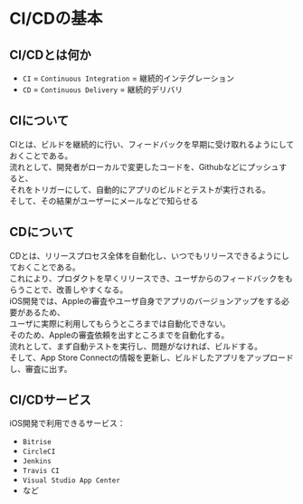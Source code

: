 # CI/CDの基本

## CI/CDとは何か

- `CI` = `Continuous Integration` = 継続的インテグレーション
- `CD` = `Continuous Delivery` = 継続的デリバリ

## CIについて

CIとは、ビルドを継続的に行い、フィードバックを早期に受け取れるようにしておくことである。  
流れとして、開発者がローカルで変更したコードを、Githubなどにプッシュすると、  
それをトリガーにして、自動的にアプリのビルドとテストが実行される。  
そして、その結果がユーザーにメールなどで知らせる

## CDについて

CDとは、リリースプロセス全体を自動化し、いつでもリリースできるようにしておくことである。  
これにより、プロダクトを早くリリースでき、ユーザからのフィードバックをもらうことで、改善しやすくなる。  
iOS開発では、Appleの審査やユーザ自身でアプリのバージョンアップをする必要があるため、  
ユーザに実際に利用してもらうところまでは自動化できない。  
そのため、Appleの審査依頼を出すところまでを自動化する。  
流れとして、まず自動テストを実行し、問題がなければ、ビルドする。  
そして、App Store Connectの情報を更新し、ビルドしたアプリをアップロードし、審査に出す。

## CI/CDサービス

iOS開発で利用できるサービス：
- `Bitrise`
- `CircleCI`
- `Jenkins`
- `Travis CI`
- `Visual Studio App Center`
- など
